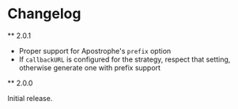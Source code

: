 # Changelog

** 2.0.1

* Proper support for Apostrophe's `prefix` option
* If `callbackURL` is configured for the strategy, respect that setting, otherwise generate one with prefix support

** 2.0.0

Initial release.
